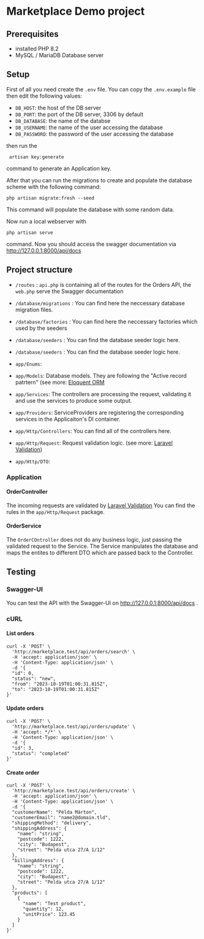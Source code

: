 # Marketplace Demo project

## Prerequisites

 - installed PHP 8.2
 - MySQL / MariaDB Database server
 
## Setup

First of all you need create the `.env` file. You can copy the `.env.example` file then edit the following values:

 - `DB_HOST`: the host of the DB server
 - `DB_PORT`: the port of the DB server, 3306 by default
 - `DB_DATABASE`: the name of the databse
 - `DB_USERNAME`: the name of the user accessing the database
 - `DB_PASSWORD`: the password of the user accessing the database
 
then run the
```
 artisan key:generate
 ```
command to generate an Application key.

After that you can run the migrations to create and populate the database scheme with the following command:
```
php artisan migrate:fresh --seed
```
This command will populate the database with some random data.

Now run a local webserver with
```
php artisan serve
```

command. Now you should access the swagger documentation via http://127.0.0.1:8000/api/docs

## Project structure

 - `/routes` : `api.php` is containing all of the routes for the Orders API, the `web.php` serve the Swagger documentation
 
 - `/database/migrations` : You can find here the neccessary database migration files. 
 - `/database/factories` : You can find here the neccessary factories which used by the seeders 
 - `/database/seeders` : You can find the database seeder logic here. 
 
 - `/database/seeders` : You can find the database seeder logic here. 

 - `app/Enums`:
 - `app/Models`: Database models. They are following the "Active record patrtern" (see more: [Eloquent ORM](https://laravel.com/docs/10.x/eloquent)
 - `app/Services`: The controllers are processing the request, validating it and use the services to produce some output.
 - `app/Providers`: ServiceProviders are registering the corresponding services in the Applicaiton's DI container.
 
 - `app/Http/Controllers`: You can find all of the controllers here.
 - `app/Http/Request`: Request validation logic. (see more: [Laravel Validation](https://laravel.com/docs/10.x/validation#introduction))
 - `app/Http/DTO`: 

 
### Application

#### OrderController
The incoming requests are validated by [Laravel Validation](https://laravel.com/docs/10.x/validation#introduction) You can find the rules in the `app/Http/Request` package.

#### OrderService
The `OrderCOntroller` does not do any business logic, just passing the validated request to the Service. The Service manipulates the database and maps the entites to different DTO which are passed back to the Controller.

## Testing
### Swagger-UI
You can test the API with the Swagger-UI on http://127.0.0.1:8000/api/docs .
### cURL

#### List orders

```
curl -X 'POST' \
  'http://marketplace.test/api/orders/search' \
  -H 'accept: application/json' \
  -H 'Content-Type: application/json' \
  -d '{
  "id": 0,
  "status": "new",
  "from": "2023-10-19T01:00:31.815Z",
  "to": "2023-10-19T01:00:31.815Z"
}'
```

#### Update orders

```
curl -X 'POST' \
  'http://marketplace.test/api/orders/update' \
  -H 'accept: */*' \
  -H 'Content-Type: application/json' \
  -d '{
  "id": 3,
  "status": "completed"
}'
```

#### Create order

```
curl -X 'POST' \
  'http://marketplace.test/api/orders/create' \
  -H 'accept: application/json' \
  -H 'Content-Type: application/json' \
  -d '{
  "customerName": "Példa Márton",
  "customerEmail": "name2@domain.tld",
  "shippingMethod": "delivery",
  "shippingAddress": {
    "name": "string",
    "postcode": 1222,
    "city": "Budapest",
    "street": "Pelda utca 27/A 1/12"
  },
  "billingAddress": {
    "name": "string",
    "postcode": 1222,
    "city": "Budapest",
    "street": "Pelda utca 27/A 1/12"
  },
  "products": [
    {
      "name": "Test product",
      "quantity": 12,
      "unitPrice": 123.45
    }
  ]
}'
```

